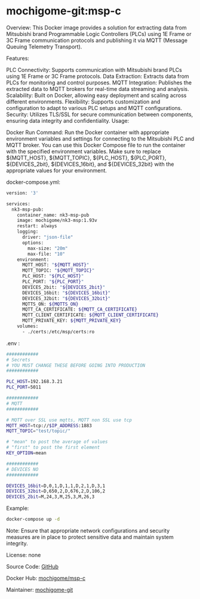 # mochigome-git:msp-c

Overview:
This Docker image provides a solution for extracting data from Mitsubishi brand Programmable Logic Controllers (PLCs) using 1E Frame or 3C Frame communication protocols and publishing it via MQTT (Message Queuing Telemetry Transport).

Features:

PLC Connectivity: Supports communication with Mitsubishi brand PLCs using 1E Frame or 3C Frame protocols.
Data Extraction: Extracts data from PLCs for monitoring and control purposes.
MQTT Integration: Publishes the extracted data to MQTT brokers for real-time data streaming and analysis.
Scalability: Built on Docker, allowing easy deployment and scaling across different environments.
Flexibility: Supports customization and configuration to adapt to various PLC setups and MQTT configurations.
Security: Utilizes TLS/SSL for secure communication between components, ensuring data integrity and confidentiality.
Usage:

Docker Run Command: Run the Docker container with appropriate environment variables and settings for connecting to the Mitsubishi PLC and MQTT broker.
You can use this Docker Compose file to run the container with the specified environment variables. Make sure to replace ${MQTT_HOST}, ${MQTT_TOPIC}, ${PLC_HOST}, ${PLC_PORT}, ${DEVICES_2bit}, ${DEVICES_16bit}, and ${DEVICES_32bit} with the appropriate values for your environment.

docker-compose.yml:

```bash
version: '3'

services:
  nk3-msp-pub:
    container_name: nk3-msp-pub
    image: mochigome/nk3-msp:1.93v
    restart: always
    logging:
      driver: "json-file"
      options:
        max-size: "20m"
        max-file: "10"
    environment:
      MQTT_HOST: "${MQTT_HOST}"
      MQTT_TOPIC: "${MQTT_TOPIC}"
      PLC_HOST: "${PLC_HOST}"
      PLC_PORT: "${PLC_PORT}"
      DEVICES_2bit: "${DEVICES_2bit}"
      DEVICES_16bit: "${DEVICES_16bit}"
      DEVICES_32bit: "${DEVICES_32bit}"
      MQTTS_ON: ${MQTTS_ON}
      MQTT_CA_CERTIFICATE: ${MQTT_CA_CERTIFICATE}
      MQTT_CLIENT_CERTIFICATE: ${MQTT_CLIENT_CERTIFICATE}
      MQTT_PRIVATE_KEY: ${MQTT_PRIVATE_KEY}
    volumes:
      - ./certs:/etc/msp/certs:ro
```

.env :
```bash
############
# Secrets 
# YOU MUST CHANGE THESE BEFORE GOING INTO PRODUCTION
############

PLC_HOST=192.168.3.21
PLC_PORT=5011

############
# MQTT 
############

# MQTT over SSL use mqtts, MQTT non SSL use tcp
MQTT_HOST=tcp://$IP_ADDRESS:1883  
MQTT_TOPIC="test/topic/"

# "mean" to post the average of values 
# "first" to post the first element
KEY_OPTION=mean

############
# DEVICES NO
############

DEVICES_16bit=D,0,1,D,1,1,D,2,1,D,3,1
DEVICES_32bit=D,650,2,D,676,2,D,106,2
DEVICES_2bit=M,24,3,M,25,3,M,26,3
```

Example:

```bash
docker-compose up -d
```

Note: Ensure that appropriate network configurations and security measures are in place to protect sensitive data and maintain system integrity.

License: none

Source Code: [GitHub](https://github.com/mochigome-git/nk3-PLCcapture-go)

Docker Hub: [mochigome/msp-c](https://hub.docker.com/repository/docker/mochigome/msp-i/general)

Maintainer: [mochigome-git](https://github.com/mochigome-git)
